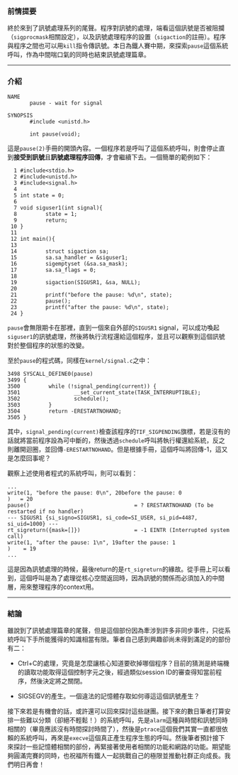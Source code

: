 ### 前情提要

終於來到了訊號處理系列的尾聲。程序對訊號的處理，端看這個訊號是否被阻攔（`sigprocmask`相關設定），以及訊號處理程序的設置（`sigaction`的註冊）。程序與程序之間也可以用`kill`指令傳訊號。本日為鐵人賽中期，來探索`pause`這個系統呼叫，作為中間喘口氣的同時也結束訊號處理篇章。

---
### 介紹

```
NAME
       pause - wait for signal

SYNOPSIS
       #include <unistd.h>

       int pause(void);
```
這是`pause(2)`手冊的開頭內容。一個程序若是呼叫了這個系統呼叫，則會停止直到**接受到訊號**且**訊號處理程序回傳**，才會繼續下去。一個簡單的範例如下：
```
  1 #include<stdio.h>                                                                                                     
  2 #include<unistd.h>
  3 #include<signal.h>
  4  
  5 int state = 0;
  6  
  7 void siguser1(int signal){
  8         state = 1;
  9         return;
 10 }
 11  
 12 int main(){
 13  
 14         struct sigaction sa;
 15         sa.sa_handler = &siguser1;
 16         sigemptyset (&sa.sa_mask);
 17         sa.sa_flags = 0;
 18  
 19         sigaction(SIGUSR1, &sa, NULL);
 20  
 21         printf("before the pause: %d\n", state);
 22         pause();
 23         printf("after the pause: %d\n", state);
 24 }
```
`pause`會無限期卡在那裡，直到一個來自外部的`SIGUSR1` signal，可以成功喚起`siguser1`的訊號處理，然後將執行流程還給這個程序，並且可以觀察到這個訊號對於整個程序的狀態的改變。

至於`pause`的程式碼，同樣在`kernel/signal.c`之中：
```
3498 SYSCALL_DEFINE0(pause)
3499 {                
3500         while (!signal_pending(current)) {
3501                 __set_current_state(TASK_INTERRUPTIBLE);                                                                              
3502                 schedule();
3503         }        
3504         return -ERESTARTNOHAND;
3505 }
```
其中，`signal_pending(current)`檢查該程序的`TIF_SIGPENDING`旗標，若是沒有的話就將當前程序設為可中斷的，然後透過`schedule`呼叫將執行權還給系統，反之則離開迴圈，並回傳`-ERESTARTNOHAND`。但是根據手冊，這個呼叫將回傳-1，這又是怎麼回事呢？

觀察上述使用者程式的系統呼叫，則可以看到：
```
...
write(1, "before the pause: 0\n", 20before the pause: 0
)   = 20
pause()                                 = ? ERESTARTNOHAND (To be restarted if no handler)
--- SIGUSR1 {si_signo=SIGUSR1, si_code=SI_USER, si_pid=4487, si_uid=1000} ---
rt_sigreturn({mask=[]})                 = -1 EINTR (Interrupted system call)
write(1, "after the pause: 1\n", 19after the pause: 1
)    = 19
...
```
這是因為訊號處理的時候，最後return的是`rt_sigreturn`的緣故。從手冊上可以看到，這個呼叫是為了處理從核心空間返回時，因為訊號的關係而必須加入的中間層，用來整理程序的context用。

---
### 結論

雖說到了訊號處理篇章的尾聲，但是這個部份因為牽涉到許多非同步事件，只從系統呼叫下手所能獲得的知識相當有限。筆者自己感到興趣卻尚未得到滿足的的部份有二：

* Ctrl+C的處理，究竟是怎麼讓核心知道要砍掉哪個程序？目前的猜測是終端機的讀取功能取得這個控制字元之後，經過類似session ID的審查得知當前程序，然後決定將之關閉。

* SIGSEGV的產生。一個違法的記憶體存取如何導這這個訊號產生？

接下來若是有機會的話，或許還可以回來探討這些謎團。接下來的數日筆者打算安排一些難以分類（卻絕不輕鬆！）的系統呼叫，先是`alarm`這種與時間和訊號同時相關的（畢竟應該沒有時間探討時間了），然後是`ptrace`這個我們其實一直都很依賴的系統呼叫，再來是`execve`這個真正產生程序生態的呼叫。然後筆者預計接下來探討一些記憶體相關的部份，再緊接著使用者相關的功能和網路的功能。期望能夠圓滿完賽的同時，也祝福所有鐵人一起挑戰自己的極限並推動社群正向成長。我們明日再會！

